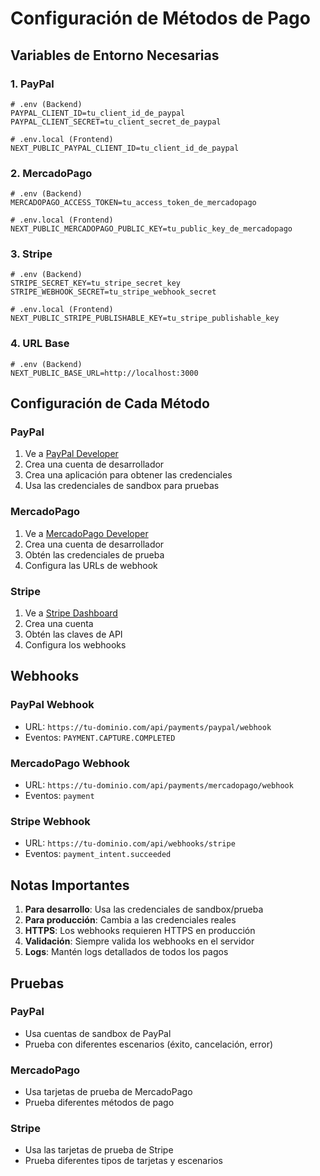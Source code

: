 # Configuración de Métodos de Pago

## Variables de Entorno Necesarias

### 1. PayPal
```env
# .env (Backend)
PAYPAL_CLIENT_ID=tu_client_id_de_paypal
PAYPAL_CLIENT_SECRET=tu_client_secret_de_paypal

# .env.local (Frontend)
NEXT_PUBLIC_PAYPAL_CLIENT_ID=tu_client_id_de_paypal
```

### 2. MercadoPago
```env
# .env (Backend)
MERCADOPAGO_ACCESS_TOKEN=tu_access_token_de_mercadopago

# .env.local (Frontend)
NEXT_PUBLIC_MERCADOPAGO_PUBLIC_KEY=tu_public_key_de_mercadopago
```

### 3. Stripe
```env
# .env (Backend)
STRIPE_SECRET_KEY=tu_stripe_secret_key
STRIPE_WEBHOOK_SECRET=tu_stripe_webhook_secret

# .env.local (Frontend)
NEXT_PUBLIC_STRIPE_PUBLISHABLE_KEY=tu_stripe_publishable_key
```

### 4. URL Base
```env
# .env (Backend)
NEXT_PUBLIC_BASE_URL=http://localhost:3000
```

## Configuración de Cada Método

### PayPal
1. Ve a [PayPal Developer](https://developer.paypal.com/)
2. Crea una cuenta de desarrollador
3. Crea una aplicación para obtener las credenciales
4. Usa las credenciales de sandbox para pruebas

### MercadoPago
1. Ve a [MercadoPago Developer](https://www.mercadopago.com.ar/developers)
2. Crea una cuenta de desarrollador
3. Obtén las credenciales de prueba
4. Configura las URLs de webhook

### Stripe
1. Ve a [Stripe Dashboard](https://dashboard.stripe.com/)
2. Crea una cuenta
3. Obtén las claves de API
4. Configura los webhooks

## Webhooks

### PayPal Webhook
- URL: `https://tu-dominio.com/api/payments/paypal/webhook`
- Eventos: `PAYMENT.CAPTURE.COMPLETED`

### MercadoPago Webhook
- URL: `https://tu-dominio.com/api/payments/mercadopago/webhook`
- Eventos: `payment`

### Stripe Webhook
- URL: `https://tu-dominio.com/api/webhooks/stripe`
- Eventos: `payment_intent.succeeded`

## Notas Importantes

1. **Para desarrollo**: Usa las credenciales de sandbox/prueba
2. **Para producción**: Cambia a las credenciales reales
3. **HTTPS**: Los webhooks requieren HTTPS en producción
4. **Validación**: Siempre valida los webhooks en el servidor
5. **Logs**: Mantén logs detallados de todos los pagos

## Pruebas

### PayPal
- Usa cuentas de sandbox de PayPal
- Prueba con diferentes escenarios (éxito, cancelación, error)

### MercadoPago
- Usa tarjetas de prueba de MercadoPago
- Prueba diferentes métodos de pago

### Stripe
- Usa las tarjetas de prueba de Stripe
- Prueba diferentes tipos de tarjetas y escenarios
